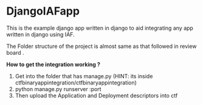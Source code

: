 DjangoIAFapp
============

This is the example django app written in django to aid integrating any app written in django using IAF.

The Folder structure of the project is almost same as that followed in review board .


**How to get the integration working ?**

1. Get into the folder that has manage.py (HINT: its inside ctfbinaryappintegration/ctfbinaryappintegration)
2. python manage.py runserver <ip>:port
3. Then upload the Application and Deployment descriptors into ctf 



